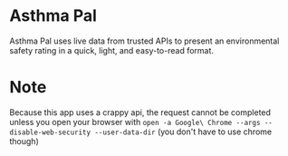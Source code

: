 # Asthma Pal
Asthma Pal uses live data from trusted APIs to present an environmental safety rating in a quick, light, and easy-to-read format.
# Note
Because this app uses a crappy api, the request cannot be completed unless you open your browser with `open -a Google\ Chrome --args --disable-web-security --user-data-dir` (you don't have to use chrome though)
